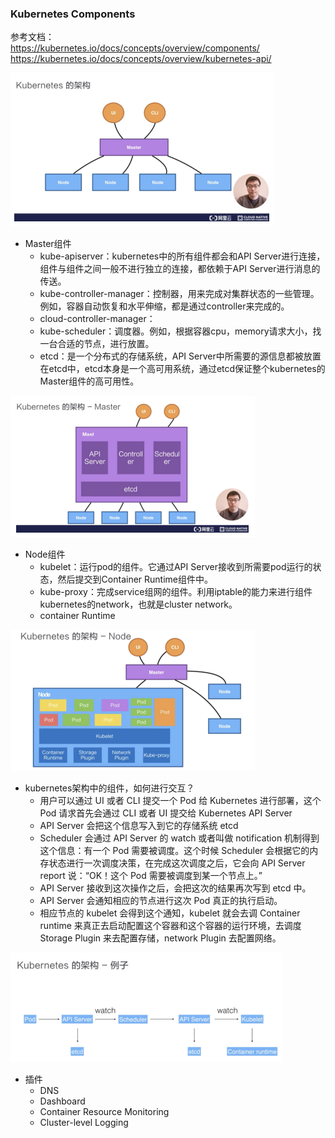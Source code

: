 ### Kubernetes Components

参考文档：<br>
https://kubernetes.io/docs/concepts/overview/components/<br>
https://kubernetes.io/docs/concepts/overview/kubernetes-api/

<img width="422" src="images/架构.png">

- Master组件
  - kube-apiserver：kubernetes中的所有组件都会和API Server进行连接，组件与组件之间一般不进行独立的连接，都依赖于API Server进行消息的传送。
  - kube-controller-manager：控制器，用来完成对集群状态的一些管理。例如，容器自动恢复和水平伸缩，都是通过controller来完成的。
  - cloud-controller-manager：
  - kube-scheduler：调度器。例如，根据容器cpu，memory请求大小，找一台合适的节点，进行放置。
  - etcd：是一个分布式的存储系统，API Server中所需要的源信息都被放置在etcd中，etcd本身是一个高可用系统，通过etcd保证整个kubernetes的Master组件的高可用性。
  
<img width="391" src="images/Master.png">

- Node组件
  - kubelet：运行pod的组件。它通过API Server接收到所需要pod运行的状态，然后提交到Container Runtime组件中。
  - kube-proxy：完成service组网的组件。利用iptable的能力来进行组件kubernetes的network，也就是cluster network。
  - container Runtime

<img width="391" src="images/Node.png">

- kubernetes架构中的组件，如何进行交互？
  - 用户可以通过 UI 或者 CLI 提交一个 Pod 给 Kubernetes 进行部署，这个 Pod 请求首先会通过 CLI 或者 UI 提交给 Kubernetes API Server
  - API Server 会把这个信息写入到它的存储系统 etcd
  - Scheduler 会通过 API Server 的 watch 或者叫做 notification 机制得到这个信息：有一个 Pod 需要被调度。这个时候 Scheduler 会根据它的内存状态进行一次调度决策，在完成这次调度之后，它会向 API Server report 说：“OK！这个 Pod 需要被调度到某一个节点上。”
  - API Server 接收到这次操作之后，会把这次的结果再次写到 etcd 中。
  - API Server 会通知相应的节点进行这次 Pod 真正的执行启动。
  - 相应节点的 kubelet 会得到这个通知，kubelet 就会去调 Container runtime 来真正去启动配置这个容器和这个容器的运行环境，去调度 Storage Plugin 来去配置存储，network Plugin 去配置网络。

<img width="435" src="images/架构-例子.png">

- 插件
  - DNS
  - Dashboard
  - Container Resource Monitoring
  - Cluster-level Logging